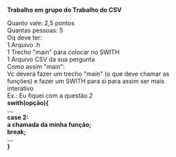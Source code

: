 **Trabalho em grupo do Trabalho do CSV**

Quanto vale: 2,5 pontos<br/>
Quantas pessoas: 5<br/>
Oq deve ter: <br/>
  1 Arquivo .h<br/>
  1 Trecho "main" para colocar no SWITH<br/>
  1 Arquivo CSV da sua pergunta<br/>
Como assim "main":<br/>
  Vc deverá fazer um trecho "main" (o que deve chamar as<br/>
  funções) e fazer um SWITH para si para assim ser mais <br/>
  interativo<br/>
  Ex.: Eu fiquei com a questão 2<br/>
  **swith(opção){<br/>
  ...<br/>
  case 2:<br/>
  a chamada da minha função;<br/>
  break;<br/>
  ...<br/>
  }**<br/>
  

